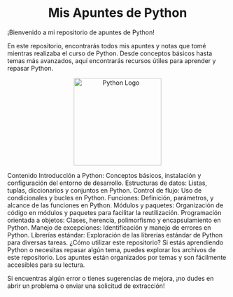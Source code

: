 <h1 style="text-align:center;">Mis Apuntes de Python</h1>

¡Bienvenido a mi repositorio de apuntes de Python!

En este repositorio, encontrarás todos mis apuntes y notas que tomé mientras realizaba el curso de Python. Desde conceptos básicos hasta temas más avanzados, aquí encontrarás recursos útiles para aprender y repasar Python.

<div style="text-align:center;">
    <img src="https://upload.wikimedia.org/wikipedia/commons/c/c3/Python-logo-notext.svg" alt="Python Logo" width="200"/>
</div>

Contenido
Introducción a Python: Conceptos básicos, instalación y configuración del entorno de desarrollo.
Estructuras de datos: Listas, tuplas, diccionarios y conjuntos en Python.
Control de flujo: Uso de condicionales y bucles en Python.
Funciones: Definición, parámetros, y alcance de las funciones en Python.
Módulos y paquetes: Organización de código en módulos y paquetes para facilitar la reutilización.
Programación orientada a objetos: Clases, herencia, polimorfismo y encapsulamiento en Python.
Manejo de excepciones: Identificación y manejo de errores en Python.
Librerías estándar: Exploración de las librerías estándar de Python para diversas tareas.
¿Cómo utilizar este repositorio?
Si estás aprendiendo Python o necesitas repasar algún tema, puedes explorar los archivos de este repositorio. Los apuntes están organizados por temas y son fácilmente accesibles para su lectura.

Si encuentras algún error o tienes sugerencias de mejora, ¡no dudes en abrir un problema o enviar una solicitud de extracción!
